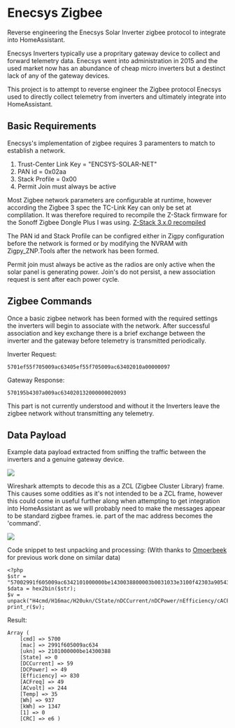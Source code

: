 # Enecsys Zigbee
Reverse engineering the Enecsys Solar Inverter zigbee protocol to integrate into HomeAssistant.

Enecsys Inverters typically use a propritary gateway device to collect and forward telemetry data. Enecsys went into administration in 2015 and the used market now has an abundance of cheap micro inverters but a destinct lack of any of the gateway devices.

This project is to attempt to reverse engineer the Zigbee protocol Enecsys used to directly collect telemetry from inverters and ultimately integrate into HomeAssistant.


## Basic Requirements
Enecsys's implementation of zigbee requires 3 paramenters to match to establish a network.

1. Trust-Center Link Key = "ENCSYS-SOLAR-NET"
2. PAN id = 0x02aa
3. Stack Profile = 0x00
4. Permit Join must always be active

Most Zigbee network parameters are configurable at runtime, however according the Zigbee 3 spec the TC-Link Key can only be set at complilation. It was therefore required to recompile the Z-Stack firmware for the Sonoff Zigbee Dongle Plus I was using. [Z-Stack 3.x.0 recompiled](firmware/znp_CC1352P_2_LAUNCHXL_tirtos_ccs.hex)

The PAN id and Stack Profile can be configred either in Zigpy configuration before the network is formed or by modifying the NVRAM with Zigpy_ZNP.Tools after the network has been formed.

Permit join must always be active as the radios are only active when the solar panel is generating power. Join's do not persist, a new association request is sent after each power cycle.

## Zigbee Commands

Once a basic zigbee network has been formed with the required settings the inverters will begin to associate with the network. After successful association and key exchange there is a brief exchange between the inverter and the gateway before telemetry is transmitted periodically.

Inverter Request:

```5701ef55f705009ac63405ef55f705009ac63402010a00000097```

Gateway Response:

```570195b4307a009ac634020132000000020093```

This part is not currently understood and without it the Inverters leave the zigbee network without transmitting any telemetry.


## Data Payload
Example data payload extracted from sniffing the traffic between the inverters and a genuine gateway device.

![](images/enecsys_payload_data.png)

Wireshark attempts to decode this as a ZCL (Zigbee Cluster Library) frame. This causes some oddities as it's not intended to be a ZCL frame, however this could come in useful further along when attempting to get integration into HomeAssistant as we will probably need to make the messages appear to be standard zigbee frames. ie. part of the mac address becomes the 'command'.

![](images/wireshark_zcl_frame.png)

Code snippet to test unpacking and processing:
(With thanks to [Omoerbeek](https://github.com/omoerbeek/e2pv) for previous work done on similar data)
```
<?php
$str = "57002991f605009ac6342101000000be1430038800003b0031033e3100f42303a905430000e6";
$data = hex2bin($str);
$v = unpack("H4cmd/H16mac/H20ukn/CState/nDCCurrent/nDCPower/nEfficiency/cACFreq/nACvolt/cTemp/nWh/nkWh/n/H2CRC",$data);
print_r($v);
```
Result:
```
Array ( 
    [cmd] => 5700 
    [mac] => 2991f605009ac634 
    [ukn] => 2101000000be14300388 
    [State] => 0 
    [DCCurrent] => 59 
    [DCPower] => 49 
    [Efficiency] => 830 
    [ACFreq] => 49 
    [ACvolt] => 244 
    [Temp] => 35 
    [Wh] => 937 
    [kWh] => 1347 
    [1] => 0 
    [CRC] => e6 )
```

